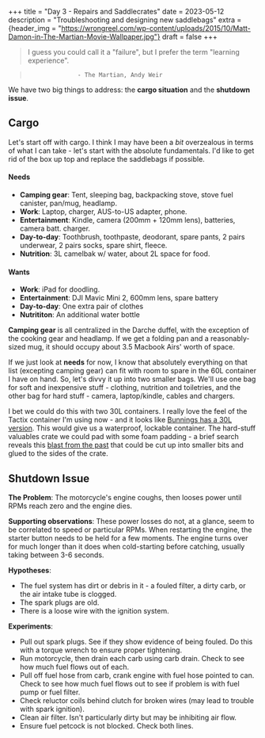 +++
title = "Day 3 - Repairs and Saddlecrates"
date = 2023-05-12
description = "Troubleshooting and designing new saddlebags"
extra = {header_img = "https://wrongreel.com/wp-content/uploads/2015/10/Matt-Damon-in-The-Martian-Movie-Wallpaper.jpg"}
draft = false
+++

>  I guess you could call it a "failure", but I prefer the term "learning experience".

>                   - The Martian, Andy Weir

We have two big things to address: the **cargo situation** and the **shutdown issue**. 

## Cargo

Let's start off with cargo. I think I may have been a *bit* overzealous in terms of what I can take - let's start with the absolute fundamentals. I'd like to get rid of the box up top and replace the saddlebags if possible. 

#### Needs

* **Camping gear**: Tent, sleeping bag, backpacking stove, stove fuel canister, pan/mug, headlamp. 
* **Work**: Laptop, charger, AUS-to-US adapter, phone. 
* **Entertainment**: Kindle, camera (200mm + 120mm lens), batteries, camera batt. charger.
* **Day-to-day**: Toothbrush, toothpaste, deodorant, spare pants, 2 pairs underwear, 2 pairs socks, spare shirt, fleece. 
* **Nutrition**: 3L camelbak w/ water, about 2L space for food. 

#### Wants

* **Work**: iPad for doodling. 
* **Entertainment**: DJI Mavic Mini 2, 600mm lens, spare battery
* **Day-to-day**: One extra pair of clothes
* **Nutrititon**: An additional water bottle

**Camping gear** is all centralized in the Darche duffel, with the exception of the cooking gear and headlamp. If we get a folding pan and a reasonably-sized mug, it should occupy about 3.5 Macbook Airs' worth of space. 

If we just look at **needs** for now, I know that absolutely everything on that list (excepting camping gear) can fit with room to spare in the 60L container I have on hand. So, let's divvy it up into two smaller bags. We'll use one bag for soft and inexpensive stuff - clothing, nutrition and toiletries, and the other bag for hard stuff - camera, laptop/kindle, cables and chargers. 

I bet we could do this with two 30L containers. I really love the feel of the Tactix container I'm using now - and it looks like [Bunnings has a 30L version](https://www.bunnings.com.au/tactix-heavy-duty-storage-box-30l_p2583689). This would give us a waterproof, lockable container. The hard-stuff valuables crate we could pad with some foam padding - a brief search reveals this [blast from the past](https://www.bunnings.com.au/eva-50-x-50cm-interlock-foam-mats-solid-blue-pk4_p0126585) that could be cut up into smaller bits and glued to the sides of the crate. 

## Shutdown Issue

<div class="gallery">
    <a href="http://www.themarysue.com/wp-content/uploads/2016/01/science-shit.gif" data-ngthumb="http://www.themarysue.com/wp-content/uploads/2016/01/science-shit.gif"></a>
</div>

**The Problem**: The motorcycle's engine coughs, then looses power until RPMs reach zero and the engine dies. 

**Supporting observations**: These power losses do not, at a glance, seem to be correlated to speed or particular RPMs. When restarting the engine, the starter button needs to be held for a few moments. The engine turns over for much longer than it does when cold-starting before catching, usually taking between 3-6 seconds. 

**Hypotheses**: 
* The fuel system has dirt or debris in it - a fouled filter, a dirty carb, or the air intake tube is clogged. 
* The spark plugs are old. 
* There is a loose wire with the ignition system. 

**Experiments**:
* Pull out spark plugs. See if they show evidence of being fouled. Do this with a torque wrench to ensure proper tightening. 
* Run motorcycle, then drain each carb using carb drain. Check to see how much fuel flows out of each. 
* Pull off fuel hose from carb, crank engine with fuel hose pointed to can. Check to see how much fuel flows out to see if problem is with fuel pump or fuel filter. 
* Check reluctor coils behind clutch for broken wires (may lead to trouble with spark ignition). 
* Clean air filter. Isn't particularly dirty but may be inhibiting air flow. 
* Ensure fuel petcock is not blocked. Check both lines. 